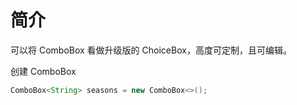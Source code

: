 # 简介
可以将 ComboBox 看做升级版的 ChoiceBox，高度可定制，且可编辑。

创建 ComboBox
```java
ComboBox<String> seasons = new ComboBox<>();
```